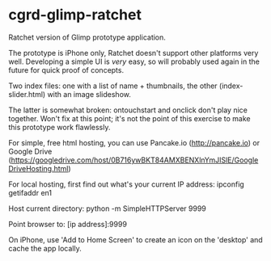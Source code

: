 cgrd-glimp-ratchet
=======================

Ratchet version of Glimp prototype application.

The prototype is iPhone only, Ratchet doesn't support other platforms very well.
Developing a simple UI is _very_ easy, so will probably used again in the future for quick proof of concepts.

Two index files: one with a list of name + thumbnails, the other (index-slider.html) with an image slideshow.

The latter is somewhat broken: ontouchstart and onclick don't play nice together. Won't fix at this point; it's not the point of this exercise to make this prototype work flawlessly.


For simple, free html hosting, you can use Pancake.io (http://pancake.io) or Google Drive (https://googledrive.com/host/0B716ywBKT84AMXBENXlnYmJISlE/GoogleDriveHosting.html)

For local hosting, first find out what's your current IP address: ipconfig getifaddr en1

Host current directory: python -m SimpleHTTPServer 9999

Point browser to: [ip address]:9999

On iPhone, use 'Add to Home Screen' to create an icon on the 'desktop' and cache the app locally.

